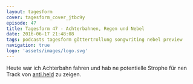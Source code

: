 ```yaml
---
layout: tagesform
cover: tagesform_cover_jtbc9y
episode: 47
title: Tagesform 47 - Achterbahnen, Regen und Nebel
date: 2016-06-17 21:48:08
tags: podcasts tagesform göttertrollung songwriting nebel preview
navigation: true
logo: 'assets/images/logo.svg'
---
```


Heute war ich Achterbahn fahren und hab ne potentielle
Strophe für nen Track von [anti.held](https://www.facebook.com/antiheldmusic/) zu zeigen.
